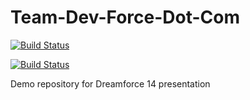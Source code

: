 Team-Dev-Force-Dot-Com
======================

[![Build Status](https://drone.io/github.com/dhoechst/Team-Dev-Force-Dot-Com/status.png)](https://drone.io/github.com/dhoechst/Team-Dev-Force-Dot-Com/latest)

[![Build Status](https://travis-ci.org/dhoechst/Team-Dev-Force-Dot-Com.svg?branch=master)](https://travis-ci.org/dhoechst/Team-Dev-Force-Dot-Com)

Demo repository for Dreamforce 14 presentation

